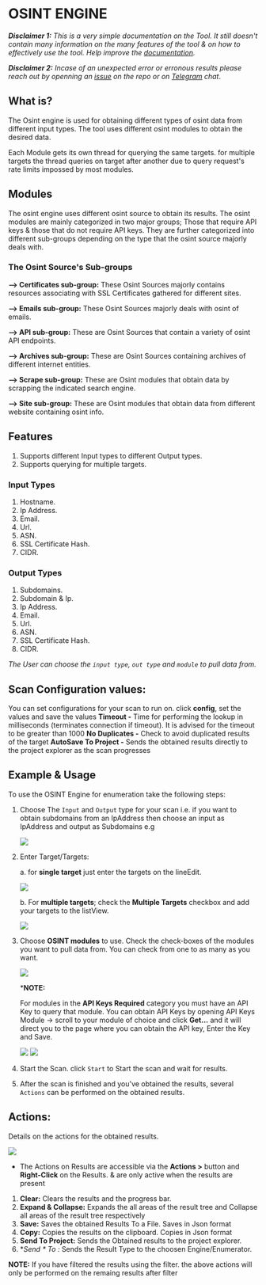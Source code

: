 # OSINT ENGINE 

***Disclaimer 1:** This is a very simple documentation on the Tool. It still doesn't contain many information on the many features of the tool & on how to effectively use the tool. Help improve the [documentation](https://github.com/3nock/s3s_doc).*

***Disclaimer 2:** Incase of an unexpected error or erronous results please reach out by openning an [issue](https://github.com/3nock/sub3suite/issues) on the repo or on [Telegram](https://t.me/sub3suite) chat*.

## What is? 
The Osint engine is used for obtaining different types of osint data from different input types.
The tool uses different osint modules to obtain the desired data.

Each Module gets its own thread for querying the same targets. for multiple targets the thread queries on target after
another due to query request's rate limits impossed by most modules.

## Modules 
The osint engine uses different osint source to obtain its results.
The osint modules are mainly categorized in two major groups; Those that require API keys & those that do not require API keys.
They are further categorized into different sub-groups depending on the type that the osint source majorly deals with.

### The Osint Source's Sub-groups 
**--> Certificates sub-group:**  These Osint Sources majorly contains resources associating with SSL Certificates gathered for different sites.

**--> Emails sub-group:** These Osint Sources majorly deals with osint of emails.

**--> API sub-group:** These are Osint Sources that contain a variety of osint API endpoints.

**--> Archives sub-group:** These are Osint Sources containing archives of different internet entities.

**--> Scrape sub-group:** These are Osint modules that obtain data by scrapping the indicated search engine.

**--> Site sub-group:** These are Osint modules that obtain data from different website containing osint info.

## Features 
1. Supports different Input types to different Output types.
2. Supports querying for multiple targets.

### Input Types 
1. Hostname.
2. Ip Address.
3. Email.
4. Url.
5. ASN.
6. SSL Certificate Hash.
7. CIDR.

### Output Types 
1. Subdomains.
2. Subdomain & Ip.
3. Ip Address.
4. Email.
5. Url.
6. ASN.
7. SSL Certificate Hash.
8. CIDR.

*The User can choose the `input type`, `out type` and `module` to pull data from.*

## Scan Configuration values: 
You can set configurations for your scan to run on. click **config**, set the values and save the values
**Timeout -** Time for performing the lookup in milliseconds (terminates connection if timeout). It is advised for the timeout to be greater than 1000
**No Duplicates -** Check to avoid duplicated results of the target
**AutoSave To Project -** Sends the obtained results directly to the project explorer as the scan progresses


## Example & Usage 
To use the OSINT Engine for enumeration take the following steps:

1. Choose The `Input` and `Output` type for your scan i.e. if you want to obtain subdomains from an IpAddress then choose an input as IpAddress and output as Subdomains
   e.g 
   
   <img src=images/osint_input.png>
   
2. Enter Target/Targets:

	a. for **single target** just enter the targets on the lineEdit.
	
	<img src=images/osint_target.png>
	
	b. For **multiple targets**; check the **Multiple Targets** checkbox and add your targets to the listView.
	
	<img src=images/osint_targets.png>
	
3. Choose **OSINT modules** to use. Check the check-boxes of the modules you want to pull data from. You can check from one to as many as you want.

	<img src=images/osint_modules.png>
	
	***NOTE:**
	
	For modules in the **API Keys Required** category you must have an API Key to query that module. You can obtain API Keys by opening API Keys Module -> scroll to your module of choice and
	click **Get...** and it will direct you to the page where you can obtain the API key, Enter the Key and Save.
	
	<img src=images/osint_key.png>
	
	<img src=images/apikeys.png>
	
4. Start the Scan. click `Start` to Start the scan and wait for results.

5. After the scan is finished and you've obtained the results, several `Actions` can be performed on the obtained results.

## Actions: 

Details on the actions for the obtained results.

<img src=images/osint_actions.png>

 - The Actions on Results are accessible via the **Actions >** button and **Right-Click** on the Results. & are only active when the results are present

1. **Clear:** Clears the results and the progress bar.
2. **Expand & Collapse:** Expands the all areas of the result tree and Collapse all areas of the result tree respectively
3. **Save:** Saves the obtained Results To a File. Saves in Json format
4. **Copy:** Copies the results on the clipboard. Copies in Json format
5. **Send To Project:** Sends the Obtained results to the project explorer.
5. **Send * To *:** Sends the Result Type to the choosen Engine/Enumerator.

**NOTE:**
	If you have filtered the results using the filter. the above actions will only be performed on the remaing results after filter